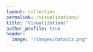 ```yaml
---
layout: collection
permalink: /visualizations/
title: "Visualizations"
author_profile: true
header:
  image: "/images/dataViz.png"
---
```



